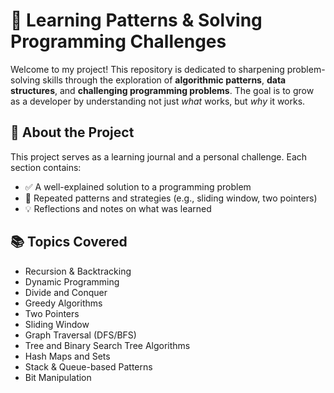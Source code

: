 # 🧠 Learning Patterns & Solving Programming Challenges

Welcome to my project! This repository is dedicated to sharpening problem-solving skills through the exploration of **algorithmic patterns**, **data structures**, and **challenging programming problems**. The goal is to grow as a developer by understanding not just *what* works, but *why* it works.

## 🚀 About the Project

This project serves as a learning journal and a personal challenge. Each section contains:

- ✅ A well-explained solution to a programming problem
- 🔄 Repeated patterns and strategies (e.g., sliding window, two pointers)
- 💡 Reflections and notes on what was learned

## 📚 Topics Covered

- Recursion & Backtracking
- Dynamic Programming
- Divide and Conquer
- Greedy Algorithms
- Two Pointers
- Sliding Window
- Graph Traversal (DFS/BFS)
- Tree and Binary Search Tree Algorithms
- Hash Maps and Sets
- Stack & Queue-based Patterns
- Bit Manipulation
